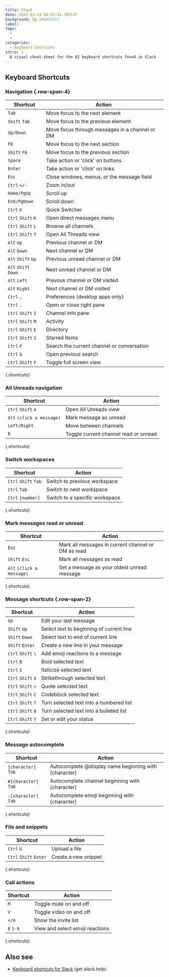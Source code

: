 ```yaml
---
title: Slack
date: 2022-11-23 16:23:31.705147
background: bg-[#4d1a51]
label:
tags:
  -
  -
categories:
  - Keyboard Shortcuts
intro: |
  A visual cheat-sheet for the 62 keyboard shortcuts found in Slack
---
```


## Keyboard Shortcuts

### Navigation {.row-span-4}

| Shortcut             | Action                                         |
| -------------------- | ---------------------------------------------- |
| `Tab`                | Move focus to the next element                 |
| `Shift` `Tab`        | Move focus to the previous element             |
| `Up/Down`            | Move focus through messages in a channel or DM |
| `F6`                 | Move focus to the next section                 |
| `Shift` `F6`         | Move focus to the previous section             |
| `Space`              | Take action or 'click' on buttons              |
| `Enter`              | Take action or 'click' on links                |
| `Esc`                | Close windows, menus, or the message field     |
| `Ctrl` `+/-`         | Zoom in/out                                    |
| `Home/PgUp`          | Scroll up                                      |
| `End/PgDown`         | Scroll down                                    |
| `Ctrl` `K`           | Quick Switcher                                 |
| `Ctrl` `Shift` `K`   | Open direct messages menu                      |
| `Ctrl` `Shift` `L`   | Browse all channels                            |
| `Ctrl` `Shift` `T`   | Open All Threads view                          |
| `Alt` `Up`           | Previous channel or DM                         |
| `Alt` `Down`         | Next channel or DM                             |
| `Alt` `Shift` `Up`   | Previous unread channel or DM                  |
| `Alt` `Shift` `Down` | Next unread channel or DM                      |
| `Alt` `Left`         | Prevous channel or DM visited                  |
| `Alt` `Right`        | Next channel or DM visited                     |
| `Ctrl` `,`           | Preferences (desktop apps only)                |
| `Ctrl` `.`           | Open or close right pane                       |
| `Ctrl` `Shift` `I`   | Channel info pane                              |
| `Ctrl` `Shift` `M`   | Activity                                       |
| `Ctrl` `Shift` `E`   | Directory                                      |
| `Ctrl` `Shift` `S`   | Starred Items                                  |
| `Ctrl` `F`           | Search the current channel or conversation     |
| `Ctrl` `G`           | Open previous search                           |
| `Ctrl` `Shift` `F`   | Toggle full screen view                        |

{.shortcuts}

### All Unreads navigation

| Shortcut                  | Action                                |
| ------------------------- | ------------------------------------- |
| `Ctrl` `Shift` `A`        | Open All Unreads view                 |
| `Alt` `(click a message)` | Mark message as unread                |
| `Left/Right`              | Move between channels                 |
| `R`                       | Toggle current channel read or unread |

{.shortcuts}

### Switch workspaces

| Shortcut             | Action                         |
| -------------------- | ------------------------------ |
| `Ctrl` `Shift` `Tab` | Switch to previous workspace   |
| `Ctrl` `Tab`         | Switch to next workspace       |
| `Ctrl` `[number]`    | Switch to a specific workspace |

{.shortcuts}

### Mark messages read or unread

| Shortcut                  | Action                                             |
| ------------------------- | -------------------------------------------------- |
| `Esc`                     | Mark all messages in current channel or DM as read |
| `Shift` `Esc`             | Mark all messages as read                          |
| `Alt` `(click a message)` | Set a message as your oldest unread message        |

{.shortcuts}

### Message shortcuts {.row-span-2}

| Shortcut           | Action                                   |
| ------------------ | ---------------------------------------- |
| `Up`               | Edit your last message                   |
| `Shift` `Up`       | Select text to beginning of current line |
| `Shift` `Down`     | Select text to end of current line       |
| `Shift` `Enter`    | Create a new line in your message        |
| `Ctrl` `Shift` `\` | Add emoji reactions to a message         |
| `Ctrl` `B`         | Bold selected text                       |
| `Ctrl` `I`         | Italicize selected text                  |
| `Ctrl` `Shift` `X` | Strikethrough selected text              |
| `Ctrl` `Shift` `>` | Quote selected text                      |
| `Ctrl` `Shift` `C` | Codeblock selected text                  |
| `Ctrl` `Shift` `7` | Turn selected text into a numbered list  |
| `Ctrl` `Shift` `8` | Turn selected text into a bulleted list  |
| `Ctrl` `Shift` `Y` | Set or edit your status                  |

{.shortcuts}

### Message autocomplete

| Shortcut             | Action                                                |
| -------------------- | ----------------------------------------------------- |
| `[character]` `Tab`  | Autocomplete @display name beginning with [character] |
| `#[character]` `Tab` | Autocomplete channel beginning with [character]       |
| `:[character]` `Tab` | Autocomplete emoji beginning with [character]         |

{.shortcuts}

### File and snippets

| Shortcut               | Action               |
| ---------------------- | -------------------- |
| `Ctrl` `U`             | Upload a file        |
| `Ctrl` `Shift` `Enter` | Create a new snippet |

{.shortcuts}

### Call actions

| Shortcut  | Action                          |
| --------- | ------------------------------- |
| `M`       | Toggle mute on and off          |
| `V`       | Toggle video on and off         |
| `+/A`     | Show the invite list            |
| `E` `1-9` | View and select emoji reactions |

{.shortcuts}

## Also see

- [Keyboard shortcuts for Slack](https://get.slack.help/hc/en-us/articles/201374536-Slack-keyboard-shortcuts) _(get.slack.help)_
